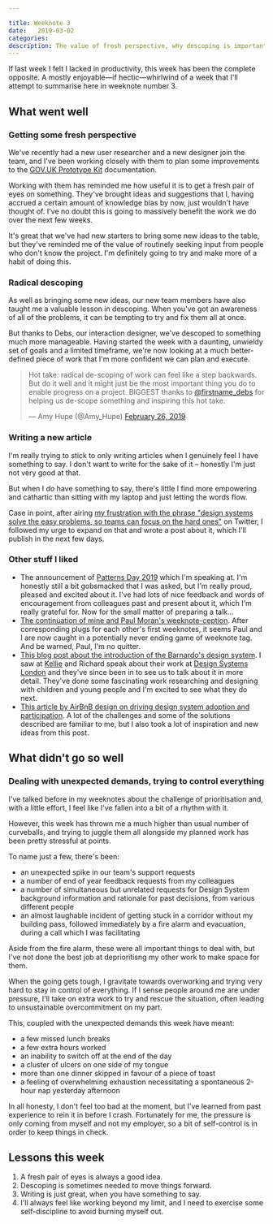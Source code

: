 ```yaml
---

title: Weeknote 3
date:   2019-03-02 
categories:
description: The value of fresh perspective, why descoping is important and avoiding burnout, all in a week's work. 
---
```


If last week I felt I lacked in productivity, this week has been the complete opposite. A mostly enjoyable—if hectic—whirlwind of a week that I'll attempt to summarise here in weeknote number 3. 

## What went well

### Getting some fresh perspective 

We've recently had a new user researcher and a new designer join the team, and I've been working closely with them to plan some improvements to the [GOV.UK Prototype Kit](https://govuk-prototype-kit.herokuapp.com/docs) documentation.

Working with them has reminded me how useful it is to get a fresh pair of eyes on something. They've brought ideas and suggestions that I, having accrued a certain amount of knowledge bias by now, just wouldn't have thought of. I've no doubt this is going to massively benefit the work we do over the next few weeks. 

It's great that we've had new starters to bring some new ideas to the table, but they've reminded me of the value of routinely seeking input from people who don't know the project. I'm definitely going to try and make more of a habit of doing this. 

### Radical descoping

As well as bringing some new ideas, our new team members have also taught me a valuable lesson in descoping. When you've got an awareness of all of the problems, it can be tempting to try and fix them all at once.

But thanks to Debs, our interaction designer, we've descoped to something much more manageable. Having started the week with a daunting, unwieldy set of goals and a limited timeframe, we're now looking at a much better-defined piece of work that I'm more confident we can plan and execute. 

<blockquote class="twitter-tweet" data-lang="en"><p lang="en" dir="ltr">Hot take: radical de-scoping of work can feel like a step backwards. But do it well and it might just be the most important thing you do to enable progress on a project. BIGGEST thanks to <a href="https://twitter.com/firstname_debs?ref_src=twsrc%5Etfw">@firstname_debs</a> for helping us de-scope something and inspiring this hot take.</p>&mdash; Amy Hupe (@Amy_Hupe) <a href="https://twitter.com/Amy_Hupe/status/1100455334521520128?ref_src=twsrc%5Etfw">February 26, 2019</a></blockquote>
<script async src="https://platform.twitter.com/widgets.js" charset="utf-8"></script>

### Writing a new article

I'm really trying to stick to only writing articles when I genuinely feel I have something to say. I don't want to write for the sake of it – honestly I'm just not very good at that.

But when I _do_ have something to say, there's little I find more empowering and cathartic than sitting with my laptop and just letting the words flow. 

Case in point, after airing [my frustration with the phrase "design systems solve the easy problems, so teams can focus on the hard ones"](https://twitter.com/Amy_Hupe/status/1101213569541201928) on Twitter, I followed my urge to expand on that and wrote a post about it, which I'll publish in the next few days.

### Other stuff I liked

- The announcement of [Patterns Day 2019](https://patternsday.com) which I'm speaking at. I'm honestly still a bit gobsmacked that I was asked, but I'm really proud, pleased and excited about it. I've had lots of nice feedback and words of encouragement from colleagues past and present about it, which I'm really grateful for. Now for the small matter of preparing a talk... 
- [The continuation of mine and Paul Moran's weeknote-ception](https://twitter.com/pjmoran/status/1101571921207050240). After corresponding plugs for each other's first weeknotes, it seems Paul and I are now caught in a potentially never ending game of weeknote tag. And be warned, Paul, I'm no quitter.
- [This blog post about the introduction of the Barnardo's design system](https://blog.barnar.do/introducing-the-barnardos-design-system-456769277f79). I saw at [Kellie](https://twitter.com/KellieDesigner) and Richard speak about their work at [Design Systems London](https://www.designsystemslondon.com/) and they've since been in to see us to talk about it in more detail. They've done some fascinating work researching and designing with children and young people and I'm excited to see what they do next. 
- [This article by AirBnB design on driving design system adoption and participation](https://airbnb.design/systems-thinking-unlocked/). A lot of the challenges and some of the solutions described are familiar to me, but I also took a lot of inspiration and new ideas from this post. 

## What didn't go so well

### Dealing with unexpected demands, trying to control everything

I've talked before in my weeknotes about the challenge of prioritisation and, with a little effort, I feel like I've fallen into a bit of a rhythm with it. 

However, this week has thrown me a much higher than usual number of curveballs, and trying to juggle them all alongside my planned work has been pretty stressful at points.

To name just a few, there's been:

- an unexpected spike in our team's support requests
- a number of end of year feedback requests from my colleagues
- a number of simultaneous but unrelated requests for Design System background information and rationale for past decisions, from various different people
- an almost laughable incident of getting stuck in a corridor without my building pass, followed immediately by a fire alarm and evacuation, during a call which I was facilitating

Aside from the fire alarm, these were all important things to deal with, but I've not done the best job at deprioritisng my other work to make space for them.

When the going gets tough, I gravitate towards overworking and trying very hard to stay in control of everything. If I sense people around me are under pressure, I'll take on extra work to try and rescue the situation, often leading to unsustainable overcommitment on my part. 

This, coupled with the unexpected demands this week have meant:

- a few missed lunch breaks 
- a few extra hours worked
- an inability to switch off at the end of the day
- a cluster of ulcers on one side of my tongue 
- more than one dinner skipped in favour of a piece of toast
- a feeling of overwhelming exhaustion necessitating a spontaneous 2-hour nap yesterday afternoon

In all honesty, I don't feel too bad at the moment, but I've learned from past experience to rein it in before I crash. Fortunately for me, the pressure is only coming from myself and not my employer, so a bit of self-control is in order to keep things in check.

## Lessons this week

1. A fresh pair of eyes is always a good idea.
2. Descoping is sometimes needed to move things forward.
3. Writing is just great, when you have something to say.
4. I'll always feel like working beyond my limit, and I need to exercise some self-discipline to avoid burning myself out. 
